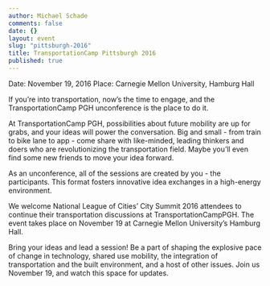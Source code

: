 ```yaml
---
author: Michael Schade
comments: false
date: {}
layout: event
slug: "pittsburgh-2016"
title: TransportationCamp Pittsburgh 2016
published: true
---
```

Date: November 19, 2016
Place: Carnegie Mellon University, Hamburg Hall


If you’re into transportation, now’s the time to engage, and the TransportationCamp PGH unconference is the place to do it.

At TransportationCamp PGH, possibilities about future mobility are up for grabs, and your ideas will power the conversation. Big and small - from train to bike lane to app - come share with like-minded, leading thinkers and doers who are revolutionizing the transportation field.  Maybe you’ll even find some new friends to move your idea forward.

As an unconference, all of the sessions are created by you - the participants. This format fosters innovative idea exchanges in a high-energy environment.

We welcome National League of Cities’ City Summit 2016 attendees to continue their transportation discussions at TransportationCampPGH.  The event takes place on November 19 at Carnegie Mellon University’s Hamburg Hall.

Bring your ideas and lead a session! Be a part of shaping the explosive pace of change in technology, shared use mobility, the integration of transportation and the built environment, and a host of other issues. Join us November 19, and watch this space for updates. 
